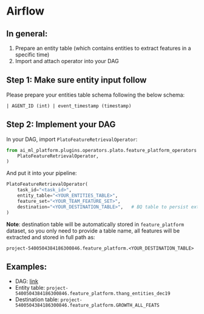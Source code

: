 # Airflow

## In general:

1. Prepare an entity table (which contains entities to extract features in a specific time)
2. Import and attach operator into your DAG

## Step 1: Make sure entity input follow

Please prepare your entities table schema following the below schema:

`| AGENT_ID (int) | event_timestamp (timestamp)`

## Step 2: Implement your DAG

In your DAG, import `PlatoFeatureRetrievalOperator`:

``` python
from ai_ml_platform.plugins.operators.plato.feature_platform_operators import (
    PlatoFeatureRetrievalOperator,
)
```

And put it into your pipeline:

``` python
PlatoFeatureRetrievalOperator(
    task_id="<task_id>",
    entity_table="<YOUR_ENTITIES_TABLE>",
    feature_set="<YOUR_TEAM_FEATURE_SET>",
    destination="<YOUR_DESTINATION_TABLE>",   # BQ table to persist extracted features for later processing steps.
)
```

**Note**: destination table will be automatically stored in `feature_platform` dataset, so you only need to provide a table name, all features will be extracted and stored in full path as:

`project-5400504384186300846.feature_platform.<YOUR_DESTINATION_TABLE>`

## Examples:

* DAG: [link](https://airflow-vnc.mservice.io/dags/ai\_ml\_platform\_example\_combine\_feature/grid)
* Entity table: `project-5400504384186300846.feature_platform.thang_entities_dec19`
* Destination table: `project-5400504384186300846.feature_platform.GROWTH_ALL_FEATS`
